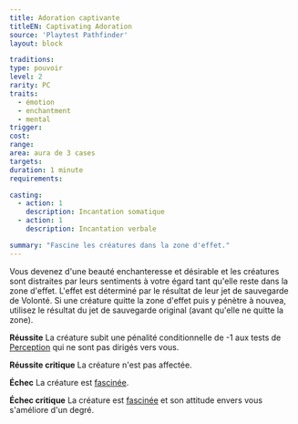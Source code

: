```yaml
---
title: Adoration captivante
titleEN: Captivating Adoration
source: 'Playtest Pathfinder'
layout: block

traditions:
type: pouvoir
level: 2
rarity: PC
traits:
  - émotion
  - enchantment
  - mental
trigger: 
cost: 
range: 
area: aura de 3 cases
targets: 
duration: 1 minute
requirements: 

casting:
  - action: 1
    description: Incantation somatique
  - action: 1
    description: Incantation verbale

summary: "Fascine les créatures dans la zone d'effet."
---
```


Vous devenez d'une beauté enchanteresse et désirable et les créatures sont distraites par leurs sentiments à votre égard tant qu'elle reste dans la zone d'effet. L'effet est déterminé par le résultat de leur jet de sauvegarde de Volonté. Si une créature quitte la zone d'effet puis y pénètre à nouvea, utilisez le résultat du jet de sauvegarde original (avant qu'elle ne quitte la zone).

**Réussite** La créature subit une pénalité conditionnelle de -1 aux tests de [Perception](/ch9-jouer-à-pethfinder/perception.html) qui ne sont pas dirigés vers vous.

**Réussite critique** La créature n'est pas affectée.

**Échec** La créature est [fascinée](/conditions/fasciné.html).

**Échec critique** La créature est [fascinée](/conditions/fasciné.html) et son attitude envers vous s'améliore d'un degré.

